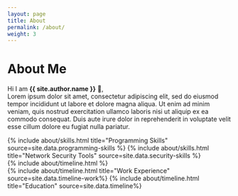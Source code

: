 ```yaml
---
layout: page
title: About
permalink: /about/
weight: 3
---
```


# **About Me**

Hi I am **{{ site.author.name }}** :wave:,<br>
Lorem ipsum dolor sit amet, consectetur adipiscing elit, sed do eiusmod tempor incididunt ut labore et dolore magna aliqua. Ut enim ad minim veniam, quis nostrud exercitation ullamco laboris nisi ut aliquip ex ea commodo consequat. Duis aute irure dolor in reprehenderit in voluptate velit esse cillum dolore eu fugiat nulla pariatur.

<div class="row">
{% include about/skills.html title="Programming Skills" source=site.data.programming-skills %}
{% include about/skills.html title="Network Security Tools" source=site.data.security-skills %}
</div>

<div class="row">
{% include about/timeline.html %}
</div>

<div class="row">
{% include about/timeline.html title="Work Experience" source=site.data.timeline-work%}
{% include about/timeline.html title="Education" source=site.data.timeline%}

</div>